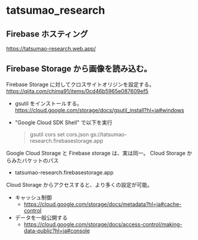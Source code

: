 # tatsumao_research

## Firebase ホスティング

https://tatsumao-research.web.app/


## Firebase Storage から画像を読み込む。

Firebase Storage に対してクロスサイトオリジンを設定する。
https://qiita.com/chima91/items/0cd46b5965e087609ef5

+ gsutil をインストールする。
  https://cloud.google.com/storage/docs/gsutil_install?hl=ja#windows

+ "Google Cloud SDK Shell" で以下を実行
  >gsutil cors set cors.json gs://tatsumao-research.firebasestorage.app

Google Cloud Storage と Firebase storage は、実は同一。
Cloud Storage からみたバケットのパス
  + tatsumao-research.firebasestorage.app

Cloud Storage からアクセスすると、より多くの設定が可能。
  + キャッシュ制御
    + https://cloud.google.com/storage/docs/metadata?hl=ja#cache-control
  + データを一般公開する
    + https://cloud.google.com/storage/docs/access-control/making-data-public?hl=ja#console


